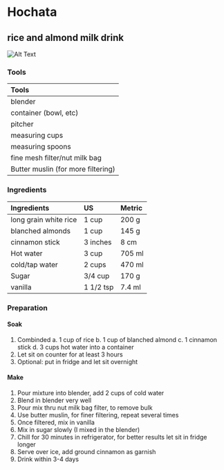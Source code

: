 # Hochata
## rice and almond milk drink

![Alt Text](http://i.imgur.com/tYjfo5M.png "Title")

### Tools

|Tools                               |
|:-----------------------------------|
| blender                            |
| container (bowl, etc)              |
| pitcher                            |
| measuring cups                     |
| measuring spoons                   |
| fine mesh filter/nut milk bag      |
| Butter muslin (for more filtering) |


### Ingredients

|Ingredients           | US        |Metric  |
|:---------------------|:----------|:-------|
|long grain white rice | 1 cup     | 200 g  |
| blanched almonds     | 1 cup     | 145 g  |
| cinnamon stick       | 3 inches  | 8 cm   |
| Hot water            | 3 cup     | 705 ml |
| cold/tap water       | 2 cups    | 470 ml |
| Sugar                | 3/4 cup   | 170 g  |
| vanilla              | 1 1/2 tsp | 7.4 ml |




### Preparation

#### Soak
1. Combinded
a. 1 cup of rice
b. 1 cup of blanched almond
c. 1 cinnamon stick
d. 3 cups hot water into a container
2. Let sit on counter for at least 3 hours
3. Optional: put in fridge and let sit overnight

#### Make
1. Pour mixture into blender, add 2 cups of cold water
2. Blend in blender very well
3. Pour mix thru nut milk bag filter, to remove bulk
4. Use butter muslin, for finer filtering, repeat several times
5. Once filtered, mix in vanilla
6. Mix in sugar slowly (I mixed in the blender)
8. Chill for 30 minutes in refrigerator, for better results let sit in fridge longer
9. Serve over ice, add ground cinnamon as garnish
10. Drink within 3-4 days
